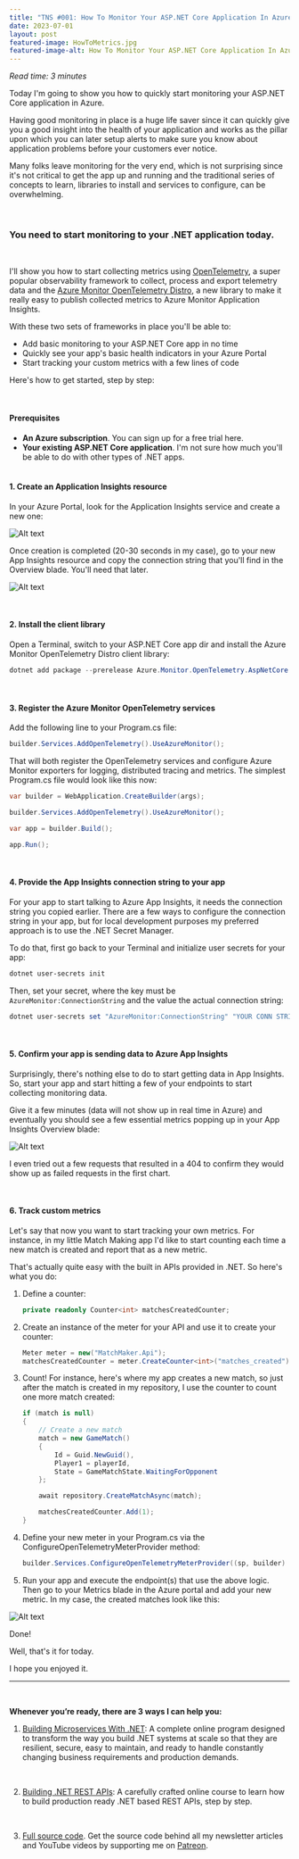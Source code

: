 ```yaml
---
title: "TNS #001: How To Monitor Your ASP.NET Core Application In Azure"
date: 2023-07-01
layout: post
featured-image: HowToMetrics.jpg
featured-image-alt: How To Monitor Your ASP.NET Core Application In Azure
---
```


*Read time: 3 minutes*

Today I'm going to show you how to quickly start monitoring your ASP.NET Core application in Azure.

Having good monitoring in place is a huge life saver since it can quickly give you a good insight into the health of your application and works as the pillar upon which you can later setup alerts to make sure you know about application problems before your customers ever notice.

Many folks leave monitoring for the very end, which is not surprising since it's not critical to get the app up and running and the traditional series of concepts to learn, libraries to install and services to configure, can be overwhelming.

<br/>

### **You need to start monitoring to your .NET application today.**

<br/>

I'll show you how to start collecting metrics using [OpenTelemetry](https://opentelemetry.io/), a super popular observability framework to collect, process and export telemetry data and the [Azure Monitor OpenTelemetry Distro](https://devblogs.microsoft.com/dotnet/azure-monitor-opentelemetry-distro), a new library to make it really easy to publish collected metrics to Azure Monitor Application Insights.

With these two sets of frameworks in place you'll be able to:

* Add basic monitoring to your ASP.NET Core app in no time
* Quickly see your app's basic health indicators in your Azure Portal
* Start tracking your custom metrics with a few lines of code

Here's how to get started, step by step:

<br/>

#### **Prerequisites**
* **An Azure subscription**. You can sign up for a free trial here.
* **Your existing ASP.NET Core application**. I'm not sure how much you'll be able to do with other types of .NET apps.
​
<br/><br/>

#### **1. Create an Application Insights resource**
In your Azure Portal, look for the Application Insights service and create a new one:

![Alt text](/assets/images/app-insights-wizard.png )

Once creation is completed (20-30 seconds in my case), go to your new App Insights resource and copy the connection string that you'll find in the Overview blade. You'll need that later.

![Alt text](/assets/images/app-insights-overview.png)

<br/>

#### **2. Install the client library**
Open a Terminal, switch to your ASP.NET Core app dir and install the Azure Monitor OpenTelemetry Distro client library:

```powershell
dotnet add package --prerelease Azure.Monitor.OpenTelemetry.AspNetCore
```

<br/>

#### **3. Register the Azure Monitor OpenTelemetry services**
Add the following line to your Program.cs file:

```csharp
builder.Services.AddOpenTelemetry().UseAzureMonitor();
```

That will both register the OpenTelemetry services and configure Azure Monitor exporters for logging, distributed tracing and metrics. The simplest Program.cs file would look like this now:

```csharp
var builder = WebApplication.CreateBuilder(args);

builder.Services.AddOpenTelemetry().UseAzureMonitor();

var app = builder.Build();

app.Run();
```

<br/>

#### **4. Provide the App Insights connection string to your app**
For your app to start talking to Azure App Insights, it needs the connection string you copied earlier. There are a few ways to configure the connection string in your app, but for local development purposes my preferred approach is to use the .NET Secret Manager.

To do that, first go back to your Terminal and initialize user secrets for your app:

```powershell
dotnet user-secrets init
```

Then, set your secret, where the key must be `AzureMonitor:ConnectionString` and the value the actual connection string:

```powershell
dotnet user-secrets set "AzureMonitor:ConnectionString" "YOUR CONN STRING HERE"
```

<br/>

#### **5. Confirm your app is sending data to Azure App Insights**
Surprisingly, there's nothing else to do to start getting data in App Insights. So, start your app and start hitting a few of your endpoints to start collecting monitoring data.

Give it a few minutes (data will not show up in real time in Azure) and eventually you should see a few essential metrics popping up in your App Insights Overview blade:

![Alt text](/assets/images/app-insights-charts.png)

I even tried out a few requests that resulted in a 404 to confirm they would show up as failed requests in the first chart.

<br/>

#### **6. Track custom metrics**
Let's say that now you want to start tracking your own metrics. For instance, in my little Match Making app I'd like to start counting each time a new match is created and report that as a new metric.

That's actually quite easy with the built in APIs provided in .NET. So here's what you do:

1. Define a counter:

    ```csharp
    private readonly Counter<int> matchesCreatedCounter;
    ```

2. Create an instance of the meter for your API and use it to create your counter:

    ```csharp
    Meter meter = new("MatchMaker.Api");
    matchesCreatedCounter = meter.CreateCounter<int>("matches_created");
    ```

3. Count! For instance, here's where my app creates a new match, so just after the match is created in my repository, I use the counter to count one more match created:

    ```csharp
    if (match is null)
    {
        // Create a new match
        match = new GameMatch()
        {
            Id = Guid.NewGuid(),
            Player1 = playerId,
            State = GameMatchState.WaitingForOpponent
        };

        await repository.CreateMatchAsync(match);

        matchesCreatedCounter.Add(1);
    }
    ```

4. Define your new meter in your Program.cs via the ConfigureOpenTelemetryMeterProvider method:

    ```csharp
    builder.Services.ConfigureOpenTelemetryMeterProvider((sp, builder) => builder.AddMeter("MatchMaker.Api"));
    ```

5. Run your app and execute the endpoint(s) that use the above logic. Then go to your Metrics blade in the Azure portal and add your new metric. In my case, the created matches look like this:

![Alt text](/assets/images/app-insights-metric.png)

Done!

Well, that's it for today.

I hope you enjoyed it.

---

<br/>

**Whenever you’re ready, there are 3 ways I can help you:**

1. [​Building Microservices With .NET](https://dotnetmicroservices.com/):​ A complete online program designed to transform the way you build .NET systems at scale so that they are resilient, secure, easy to maintain, and ready to handle constantly changing business requirements and production demands.
<br/>

2. [​Building .NET REST APIs](https://dotnetrestapis.com/)​: A carefully crafted online course to learn how to build production ready .NET based REST APIs, step by step.
<br/>

3. [​Full source code](https://www.patreon.com/juliocasal). Get the source code behind all my newsletter articles and YouTube videos by supporting me on [Patreon](https://www.patreon.com/juliocasal).

